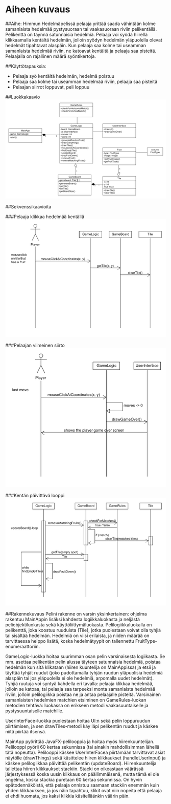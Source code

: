 ﻿# Aiheen kuvaus

##Aihe: 
Himmun Hedelmäpelissä pelaaja yrittää saada vähintään kolme samanlaista hedelmää pystysuoraan tai vaakasuoraan riviin pelikentällä. Pelikenttä on täynnä satunnaisia hedelmiä. Pelaaja voi syödä hiirellä klikkaamalla kentältä hedelmän, jolloin syödyn hedelmän yläpuolella olevat hedelmät tipahtavat alaspäin. Kun pelaaja saa kolme tai useamman samanlaista hedelmää riviin, ne katoavat kentältä ja pelaaja saa pisteitä. Pelaajalla on rajallinen määrä syöntikertoja.

##Käyttötapauksia:
* Pelaaja syö kentältä hedelmän, hedelmä poistuu
* Pelaaja saa kolme tai useamman hedelmää riviin, pelaaja saa pisteitä
* Pelaajan siirrot loppuvat, peli loppuu

##Luokkakaavio
![luokkakaavio](luokkakaavio.png)

##Sekvenssikaavioita

###Pelaaja klikkaa hedelmää kentällä
![klikki](mouseclickonfruit.png)

###Pelaajan viimeinen siirto
![loppu](lastmove.png)

###Kentän päivittävä looppi
![loop](updateboardloop.png)

##Rakennekuvaus
Pelini rakenne on varsin yksinkertainen: ohjelma rakentuu MainAppin lisäksi kahdesta logiikkaluokasta ja neljästä peliobjektiluokasta sekä käyttöliittymäluokasta. Pelilogiikkaluokalla on pelikenttä, joka koostuu ruuduista (Tile), jotka puolestaan voivat olla tyhjiä tai sisältää hedelmän. Hedelmiä on viisi erilaista, ja niiden määrää on tarvittaessa helppo lisätä, koska hedelmätyypit on tallennettu FruitType-enumeraattoriin.

GameLogic-luokka hoitaa suurimman osan pelin varsinaisesta logiikasta. Se mm. asettaa pelikentän pelin alussa täyteen satunnaisia hedelmiä, poistaa hedelmän kun sitä klikataan (hiiren kuuntelija on MainAppissa) ja etsii ja täyttää tyhjät ruudut (joko pudottamalla tyhjän ruudun yläpuolisia hedelmiä alaspäin tai jos yläpuolella ei ole hedelmiä, arpomalla uudet hedelmät). Tyhjiä ruutuja voi syntyä kahdella eri tavalla: pelaaja klikkaa hedelmää, jolloin se katoaa, tai pelaaja saa tarpeeksi monta samanlaista hedelmää riviin, jolloin pelilogiikka poistaa ne ja antaa pelaajalle pisteitä. Varsinainen samanlaisten hedelmien matchien etsiminen on GameRules-luokan metodien tehtävä: luokassa on erikseen metodi vaakasuuntaiselle ja pystysuuntaiselle matchille.

UserInterFace-luokka puolestaan hoitaa UI:n sekä pelin loppuruudun piirtämisen, ja sen drawTiles-metodi käy läpi pelikentän ruudut ja käskee niitä piirtää itsensä.

MainApp pyörittää JavaFX-pelilooppia ja hoitaa myös hiirenkuuntelijan. Pelilooppi pyörii 60 kertaa sekunnissa (tai ainakin mahdollisimman lähellä tätä nopeutta). Pelilooppi käskee UserInterFacea piirtämään tarvittavat asiat näytölle (drawThings) sekä käsittelee hiiren klikkaukset (handleUserInput) ja käskee pelilogiikkaa päivittää pelikentän (updateBoard). Hiirenkuuntelija tallettaa hiiren klikkaukset stackiin. Stacki on oikeastaan väärässä järjestyksessä koska uusin klikkaus on päällimmäisenä, mutta tämä ei ole ongelma, koska stackia puretaan 60 kertaa sekunnissa. On hyvin epätodennäköistä, että pelaaja onnistuu saamaan stackiin enemmän kuin yhden klikkauksen, ja jos näin tapahtuu, klikit ovat niin nopeita että pelaaja ei ehdi huomata, jos kaksi klikkia käsitelläänkin väärin päin.

